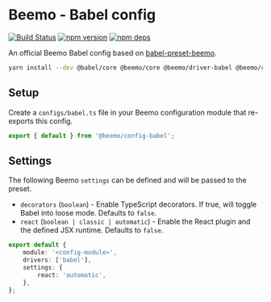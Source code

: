 # Beemo - Babel config

[![Build Status](https://github.com/beemojs/dev/workflows/Build/badge.svg)](https://github.com/beemojs/dev/actions?query=branch%3Amaster)
[![npm version](https://badge.fury.io/js/%40beemo%config-babel.svg)](https://www.npmjs.com/package/@beemo/config-babel)
[![npm deps](https://david-dm.org/beemojs/dev.svg?path=packages/config-babel)](https://www.npmjs.com/package/@beemo/config-babel)

An official Beemo Babel config based on
[babel-preset-beemo](https://www.npmjs.com/package/babel-preset-beemo).

```bash
yarn install --dev @babel/core @beemo/core @beemo/driver-babel @beemo/config-babel
```

## Setup

Create a `configs/babel.ts` file in your Beemo configuration module that re-exports this config.

```ts
export { default } from '@beemo/config-babel';
```

## Settings

The following Beemo `settings` can be defined and will be passed to the preset.

- `decorators` (`boolean`) - Enable TypeScript decorators. If true, will toggle Babel into loose
  mode. Defaults to `false`.
- `react` (`boolean | classic | automatic`) - Enable the React plugin and the defined JSX runtime.
  Defaults to `false`.

```ts
export default {
	module: '<config-module>',
	drivers: ['babel'],
	settings: {
		react: 'automatic',
	},
};
```
